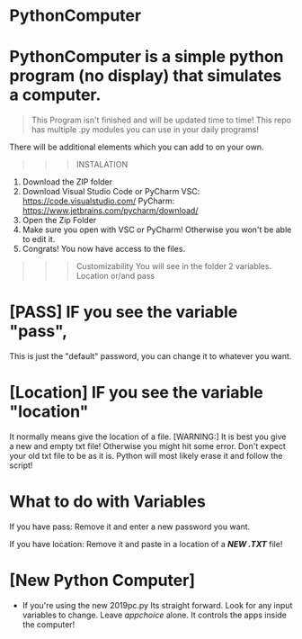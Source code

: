 # PythonComputer
# PythonComputer is a simple python program (no display) that simulates a computer. 
>This Program isn't finished and will be updated time to time!
This repo has multiple .py modules you can use in your daily programs!

There will be additional elements which you can add to on your own. 

>>>INSTALATION
1) Download the ZIP folder
2) Download Visual Studio Code or PyCharm
VSC: https://code.visualstudio.com/
PyCharm: https://www.jetbrains.com/pycharm/download/
3) Open the Zip Folder
4) Make sure you open with VSC or PyCharm! Otherwise you won't be able to edit it.
5) Congrats! You now have access to the files.

>>>Customizability
You will see in the folder 2 variables.
Location or/and pass
# [PASS] IF you see the variable "pass",
This is just the "default" password, you can change it to whatever you want.

# [Location] IF you see the variable "location"
It normally means give the location of a file. 
[WARNING:] It is best you give a new and empty txt file! 
Otherwise you might hit some error. Don't expect your old txt file to be as it is.
Python will most likely erase it and follow the script!

# What to do with Variables
If you have pass:
Remove it and enter a new password you want.

If you have location:
Remove it and paste in a location of a ***NEW .TXT*** file!

# [New Python Computer]
- If you're using the new 2019pc.py
Its straight forward. Look for any input variables to change. Leave *appchoice* alone. It controls the apps inside the computer!
